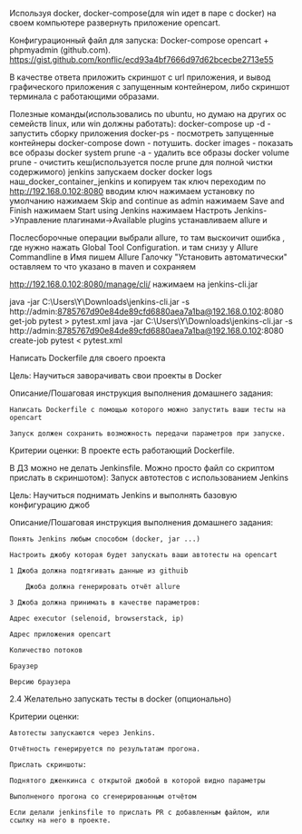 Используя docker, docker-compose(для win идет в паре с docker) на своем компьютере развернуть приложение opencart.


Конфигурационный файл для запуска: Docker-compose opencart + phpmyadmin (github.com). https://gist.github.com/konflic/ecd93a4bf7666d97d62bcecbe2713e55

В качестве ответа приложить скриншот с url приложения, и вывод графического приложения с запущенным контейнером, либо скриншот терминала с работающими образами.

Полезные команды(использовались по ubuntu, но думаю на других ос семейств linux, или win должны работать):
docker-compose up -d - запустить сборку приложения
docker-ps - посмотреть запущенные контейнеры
docker-compose down - потушить.
docker images - показать все образы
docker system prune -a - удалить все образы
docker volume prune - очистить кеш(используется после prune для полной чистки содержимого)
jenkins
запускаем docker
docker logs наш_docker_container_jenkins
и копируем так ключ
переходим по http://192.168.0.102:8080
вводим ключ
нажимаем установку по умолчанию
нажимаем Skip and continue as admin 
нажимаем Save and Finish
нажимаем Start using Jenkins
нажимаем Настроть Jenkins->Управление плагинами->Available plugins
устанавливаем allure и 

Послесборочные операции выбрали allure, то там выскоичит ошибка , где нужно нажать Global Tool Configuration.
и там снизу у Allure Commandline в Имя пишем Allure
 Галочку "Установить автоматически" оставляем то что указано в maven и сохраняем

http://192.168.0.102:8080/manage/cli/ нажимаем на jenkins-cli.jar

java -jar C:\Users\Y\Downloads\jenkins-cli.jar -s http://admin:8785767d90e84de89cfd6880aea7a1ba@192.168.0.102:8080 get-job pytest > pytest.xml
java -jar C:\Users\Y\Downloads\jenkins-cli.jar -s http://admin:8785767d90e84de89cfd6880aea7a1ba@192.168.0.102:8080 create-job pytest < pytest.xml




Написать Dockerfile для своего проекта

Цель:
Научиться заворачивать свои проекты в Docker

Описание/Пошаговая инструкция выполнения домашнего задания:

    Написать Dockerfile с помощью которого можно запустить ваши тесты на opencart

    Запуск должен сохранить возможность передачи параметров при запуске.

Критерии оценки:
В проекте есть работающий Dockerfile.



В ДЗ можно не делать Jenkinsfile. Можно просто файл со скриптом прислать в скриншотом):
Запуск автотестов с использованием Jenkins

Цель:
Научиться поднимать Jenkins и выполнять базовую конфигурацию джоб

Описание/Пошаговая инструкция выполнения домашнего задания:

    Понять Jenkins любым способом (docker, jar ...)

    Настроить джобу которая будет запускать ваши автотесты на opencart

    1 Джоба должна подтягивать данные из githuib

        Джоба должна генерировать отчёт allure

    3 Джоба должна принимать в качестве параметров:

    Адрес executor (selenoid, browserstack, ip)

    Адрес приложения opencart

    Количество потоков

    Браузер

    Версию браузера

2.4 Желательно запускать тесты в docker (опционально)

Критерии оценки:

    Автотесты запускаются через Jenkins.

    Отчётность генерируется по результатам прогона.

    Прислать скриншоты:

    Поднятого дженкинса с открытой джобой в которой видно параметры

    Выполненого прогона со сгенерированным отчётом

    Если делали jenkinsfile то прислать PR с добавленным файлом, или ссылку на него в проекте.